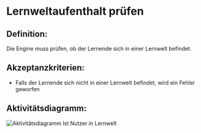 # Lernweltaufenthalt prüfen


## Definition:

Die Engine muss prüfen, ob der Lernende sich in einer Lernwelt befindet.

## Akzeptanzkriterien:

- Falls der Lernende sich nicht in einer Lernwelt befindet, wird ein Fehler geworfen

## Aktivitätsdiagramm:

![Aktivitätsdiagramm Ist Nutzer in Lernwelt](imageEngineIsUserInLearningWorld.png)